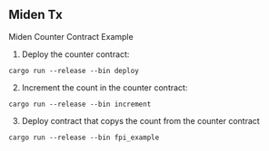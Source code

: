 ## Miden Tx 

Miden Counter Contract Example

1) Deploy the counter contract:
```
cargo run --release --bin deploy
```

2) Increment the count in the counter contract:
```
cargo run --release --bin increment
```

3) Deploy contract that copys the count from the counter contract
```
cargo run --release --bin fpi_example
```